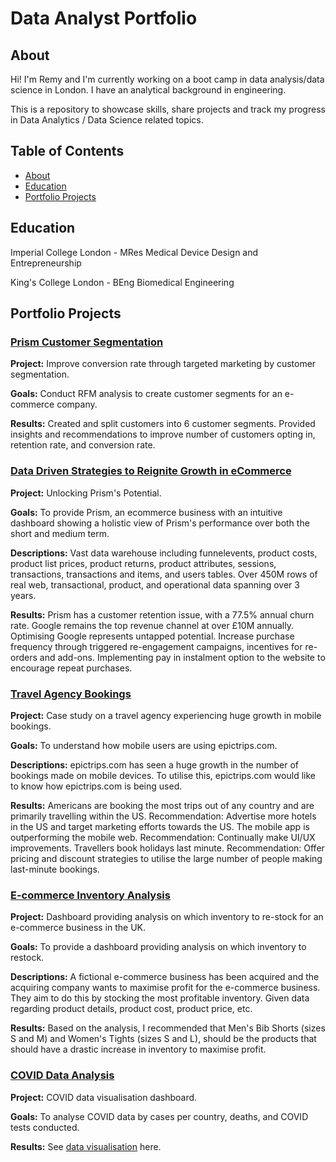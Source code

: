 # Data Analyst Portfolio
## About

Hi! I'm Remy and I'm currently working on a boot camp in data analysis/data science in London. I have an analytical background in engineering.

This is a repository to showcase skills, share projects and track my progress in Data Analytics / Data Science related topics.

## Table of Contents
- [About](https://github.com/remytr/Data_Analyst_Portfolio/blob/main/README.md#about)
- [Education](https://github.com/remytr/Data_Analyst_Portfolio/blob/main/README.md#education)
- [Portfolio Projects](https://github.com/remytr/Data_Analyst_Portfolio/blob/main/README.md#portfolio-projects)

## Education
Imperial College London - MRes Medical Device Design and Entrepreneurship

King's College London - BEng Biomedical Engineering

## Portfolio Projects
### [Prism Customer Segmentation](https://github.com/remytr/Prism-Customer-Segmentation)
**Project:** Improve conversion rate through targeted marketing by customer segmentation.

**Goals:** Conduct RFM analysis to create customer segments for an e-commerce company.

**Results:** Created and split customers into 6 customer segments. Provided insights and recommendations to improve number of customers opting in, retention rate, and conversion rate.

### [Data Driven Strategies to Reignite Growth in eCommerce](https://github.com/remytr/Data-Driven-Strategies-to-Reignite-Growth-in-eCommerce)
**Project:** Unlocking Prism's Potential.

**Goals:** To provide Prism, an ecommerce business with an intuitive dashboard showing a holistic view of Prism's performance over both the short and medium term.

**Descriptions:** Vast data warehouse including funnelevents, product costs, product list prices, product returns, product attributes, sessions, transactions, transactions and items, and users tables. Over 450M rows of real web, transactional, product, and operational data spanning over 3 years.

**Results:** Prism has a customer retention issue, with a 77.5% annual churn rate. Google remains the top revenue channel at over £10M annually. Optimising Google represents untapped potential. Increase purchase frequency through triggered re-engagement campaigns, incentives for re-orders and add-ons. Implementing pay in instalment option to the website to encourage repeat purchases.

### [Travel Agency Bookings](https://github.com/remytr/Travel_Agency_Bookings)
**Project:** Case study on a travel agency experiencing huge growth in mobile bookings.

**Goals:**
To understand how mobile users are using epictrips.com.

**Descriptions:**
epictrips.com has seen a huge growth in the number of bookings made on mobile devices. To utilise this, epictrips.com would like to know how epictrips.com is being used.

**Results:**
Americans are booking the most trips out of any country and are primarily travelling within the US. Recommendation: Advertise more hotels in the US and target marketing efforts towards the US. The mobile app is outperforming the mobile web. Recommendation: Continually make UI/UX improvements. Travellers book holidays last minute. Recommendation: Offer pricing and discount strategies to utilise the large number of people making last-minute bookings.



### [E-commerce Inventory Analysis](https://github.com/remytr/Ecommerce_Products)
**Project:** Dashboard providing analysis on which inventory to re-stock for an e-commerce business in the UK.

**Goals:** To provide a dashboard providing analysis on which inventory to restock.

**Descriptions:** A fictional e-commerce business has been acquired and the acquiring company wants to maximise profit for the e-commerce business. They aim to do this by stocking the most profitable inventory. Given data regarding product details, product cost, product price, etc.

**Results:** Based on the analysis, I recommended that Men's Bib Shorts (sizes S and M) and Women's Tights (sizes S and L), should be the products that should have a drastic increase in inventory to maximise profit.

### [COVID Data Analysis](https://github.com/remytr/COVID_Analysis)
**Project:** COVID data visualisation dashboard.

**Goals:** To analyse COVID data by cases per country, deaths, and COVID tests conducted.

**Results:** See [data visualisation](https://github.com/remytr/COVID_Analysis/blob/main/Covid%20Statistics.pdf) here.
